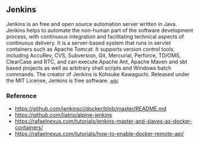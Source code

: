 ## Jenkins

Jenkins is an free and open source automation server written in Java. Jenkins helps to automate the non-human part of the software development process, with continuous integration and facilitating technical aspects of continuous delivery. It is a server-based system that runs in servlet containers such as Apache Tomcat. It supports version control tools, including AccuRev, CVS, Subversion, Git, Mercurial, Perforce, TD/OMS, ClearCase and RTC, and can execute Apache Ant, Apache Maven and sbt based projects as well as arbitrary shell scripts and Windows batch commands. The creator of Jenkins is Kohsuke Kawaguchi. Released under the MIT License, Jenkins is free software. <small> [wiki](<https://en.wikipedia.org/wiki/Jenkins_(software)>) </small>

### Reference

- https://github.com/jenkinsci/docker/blob/master/README.md
- https://github.com/liatrio/alpine-jenkins
- https://rafaelnexus.com/tutorials/jenkins-master-and-slaves-as-docker-containers/
- https://rafaelnexus.com/tutorials/how-to-enable-docker-remote-api/